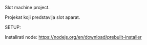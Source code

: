 Slot machine project.

Projekat koji predstavlja slot aparat.

SETUP:

Instalirati node: https://nodejs.org/en/download/prebuilt-installer
